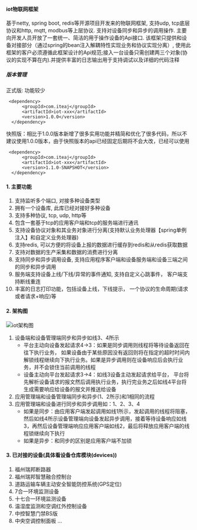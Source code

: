 #### iot物联网框架
基于netty, spring boot, redis等开源项目开发来的物联网框架, 支持udp, tcp底层协议和http, mqtt, modbus等上层协议. 支持对设备同步和异步的调用操作. 主要向开发人员开放了一套统一、简洁的用于操作设备的Api接口. 该框架只提供和设备对接部分（通过spring的bean注入解耦特性实现业务和协议实现分离）, 使用此框架的客户必须遵循此框架设计的Api规范;接入一台设备只需创建两三个对象(协议的实现不算在内).并提供丰富的日志输出用于支持调试以及详细的代码注释
##### 版本管理
正式版: 功能较少
```
 <dependency>
      <groupId>com.iteaj</groupId>
      <artifactId>iot-xxx</artifactId>
      <version>1.0.0</version>
  </dependency>
```
快照版：相比于1.0.0版本新增了很多实用功能并精简和优化了很多代码，所以不建议使用1.0.0版本，由于快照版本的api已经固定后期将不会大改，已经可以使用
```
 <dependency>
      <groupId>com.iteaj</groupId>
      <artifactId>iot-xxx</artifactId>
      <version>1.1.0-SNAPSHOT</version>
  </dependency>
```
#### 1. 主要功能
1. 支持监听多个端口, 对接多种设备类型
2. 拥有一个设备库, 此库已经对接好多种设备
3. 支持多种协议, tcp, udp, http等
4. 包含一套基于tcp的应用客户端和tcp的服务端进行通讯
5. 支持设备协议对象和其业务对象进行分离(支持默认业务处理器【spring单例注入】和自定义业务处理器)
6. 支持redis, 可以方便的将设备上报的数据进行缓存到redis和从redis获取数据
7. 支持对数据的生产采集和数据的消费进行分离
8. 支持同步和异步调用设备, 支持应用程序客户端和设备服务端和设备三端之间的同步和异步调用
9. 服务端支持设备上线/下线/异常的事件通知, 支持自定义心跳事件， 客户端支持断线重连
10. 丰富的日志打印功能，包括设备上线，下线提示， 一个协议的生命周期(请求或者请求+响应)等

#### 2. 架构图
![iot架构图](https://images.gitee.com/uploads/images/2021/0303/210010_da7cfaa4_1230742.png "iot.png")
1. 设备端和设备管理端同步和异步如线3、4所示
    * 平台主动向设备发起请求4->3：如果是同步调用则线程将等待设备返回在往下执行业务， 如果设备由于某些原因没有返回则将在指定的超时时间内解锁线程继续向下执行业务。如果是异步调用则在设备响应后会执行业务，并不会锁住当前调用的线程
    * 设备主动向平台发起请求3->4：如线3设备主动发起请求给平台， 平台将先解析设备请求的报文然后调用执行业务，执行完业务之后如线4平台将生成需要响应给设备的报文并推送给设备
2.  应用管理端和设备管理端同步和异步(1、2所示)和1相同的流程
3.  应用管理端和设备进行同步和异步调用如：1、2、3、4
    * 如果是同步：由应用客户端发起调用如线1所示，发起调用的线程将阻塞， 然后如线4所示设备管理端向设备发起异步调用，接着等待设备响应如线3，再然后设备管理端响应应用客户端如线2，最后将释放应用客户端的线程锁继续向下执行
    * 如果是异步：和同步的区别是应用客户端不加锁
#### 3. 已对接的设备(具体看设备仓库模块(devices))
1. 福州瑞邦断路器
2. 福州瑞邦智慧融合控制台
3. 道路运输车辆主动安全智能防控系统(GPS定位)
4. 7合一环境监测设备
5. 十七合一环境监测设备
6. 温湿度监测和空调红外控制设备
7. 中控智慧门禁BS版
8. 中央空调控制面板
...

